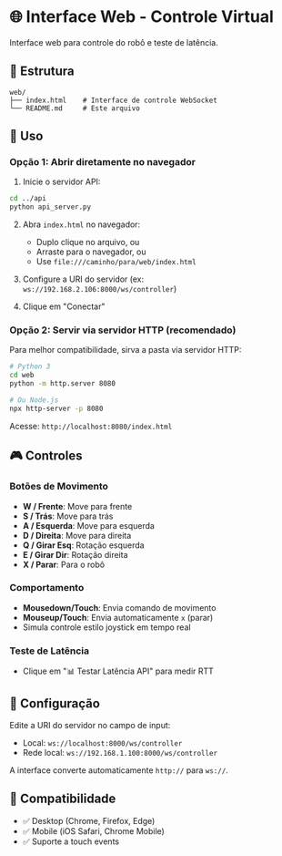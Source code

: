 # 🌐 Interface Web - Controle Virtual

Interface web para controle do robô e teste de latência.

## 📁 Estrutura

```
web/
├── index.html    # Interface de controle WebSocket
└── README.md     # Este arquivo
```

## 🚀 Uso

### Opção 1: Abrir diretamente no navegador

1. Inicie o servidor API:
```bash
cd ../api
python api_server.py
```

2. Abra `index.html` no navegador:
   - Duplo clique no arquivo, ou
   - Arraste para o navegador, ou
   - Use `file:///caminho/para/web/index.html`

3. Configure a URI do servidor (ex: `ws://192.168.2.106:8000/ws/controller`)
4. Clique em "Conectar"

### Opção 2: Servir via servidor HTTP (recomendado)

Para melhor compatibilidade, sirva a pasta via servidor HTTP:

```bash
# Python 3
cd web
python -m http.server 8080

# Ou Node.js
npx http-server -p 8080
```

Acesse: `http://localhost:8080/index.html`

## 🎮 Controles

### Botões de Movimento
- **W / Frente**: Move para frente
- **S / Trás**: Move para trás
- **A / Esquerda**: Move para esquerda
- **D / Direita**: Move para direita
- **Q / Girar Esq**: Rotação esquerda
- **E / Girar Dir**: Rotação direita
- **X / Parar**: Para o robô

### Comportamento
- **Mousedown/Touch**: Envia comando de movimento
- **Mouseup/Touch**: Envia automaticamente `x` (parar)
- Simula controle estilo joystick em tempo real

### Teste de Latência
- Clique em "📊 Testar Latência API" para medir RTT

## 🔧 Configuração

Edite a URI do servidor no campo de input:
- Local: `ws://localhost:8000/ws/controller`
- Rede local: `ws://192.168.1.100:8000/ws/controller`

A interface converte automaticamente `http://` para `ws://`.

## 📱 Compatibilidade

- ✅ Desktop (Chrome, Firefox, Edge)
- ✅ Mobile (iOS Safari, Chrome Mobile)
- ✅ Suporte a touch events


